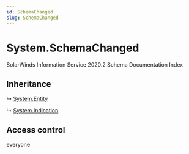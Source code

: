 ```yaml
---
id: SchemaChanged
slug: SchemaChanged
---
```


# System.SchemaChanged

SolarWinds Information Service 2020.2 Schema Documentation Index

## Inheritance

↳ [System.Entity](./../System/Entity)

↳ [System.Indication](./../System/Indication)

## Access control

everyone


